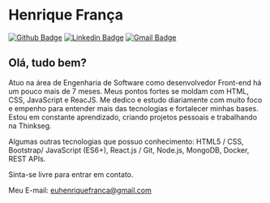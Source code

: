 

<!--
### Hi there 👋
**euhenriquefranca/euhenriquefranca** is a ✨ _special_ ✨ repository because its `README.md` (this file) appears on your GitHub profile.

Here are some ideas to get you started:

- 🔭 I’m currently working on ...
- 🌱 I’m currently learning ...
- 👯 I’m looking to collaborate on ...
- 🤔 I’m looking for help with ...
- 💬 Ask me about ...
- 📫 How to reach me: ...
- 😄 Pronouns: ...
- ⚡ Fun fact: ...
-->

# Henrique França
[![Github Badge](https://img.shields.io/badge/-Github-000?style=flat-square&logo=Github&logoColor=white&link=https://github.com/euhenriquefranca)](https://github.com/euhenriquefranca)
[![Linkedin Badge](https://img.shields.io/badge/-LinkedIn-blue?style=flat-square&logo=Linkedin&logoColor=white&link=https://www.linkedin.com/in/euhenquefranca/)](https://www.linkedin.com/in/euhenquefranca/)
[![Gmail Badge](https://img.shields.io/badge/-Gmail-c14438?style=flat-square&logo=Gmail&logoColor=white&link=mailto:euhenriquefranca@gmail.com)](mailto:euhenriquefranca@gmail.com)

## Olá, tudo bem?

Atuo na área de Engenharia de Software como desenvolvedor Front-end há um pouco mais de 7 meses.
Meus pontos fortes se moldam com HTML, CSS, JavaScript e ReacJS. Me dedico e estudo diariamente com muito foco e empenho para entender mais das tecnologias e fortalecer minhas bases. Estou em constante aprendizado, criando projetos pessoais e trabalhando na Thinkseg.

Algumas outras tecnologias que possuo conhecimento: HTML5 / CSS, Bootstrap/ JavaScript (ES6+), React.js / Git, Node.js, MongoDB, Docker, REST APIs.

Sinta-se livre para entrar em contato.

Meu E-mail: euhenriquefranca@gmail.com
